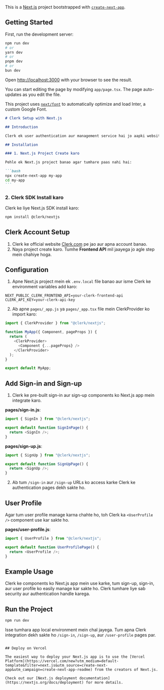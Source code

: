 This is a [Next.js](https://nextjs.org/) project bootstrapped with [`create-next-app`](https://github.com/vercel/next.js/tree/canary/packages/create-next-app).

## Getting Started

First, run the development server:

```bash
npm run dev
# or
yarn dev
# or
pnpm dev
# or
bun dev
```

Open [http://localhost:3000](http://localhost:3000) with your browser to see the result.

You can start editing the page by modifying `app/page.tsx`. The page auto-updates as you edit the file.

This project uses [`next/font`](https://nextjs.org/docs/basic-features/font-optimization) to automatically optimize and load Inter, a custom Google Font.

````md
# Clerk Setup with Next.js

## Introduction

Clerk ek user authentication aur management service hai jo aapki website mein secure sign-in, sign-up aur user profiles add karna aasan banaati hai. Is README mein hum Clerk ko Next.js app ke sath kaise setup karte hain, wo step-by-step samjhaenge.

## Installation

### 1. Next.js Project Create karo

Pehle ek Next.js project banao agar tumhare paas nahi hai:

```bash
npx create-next-app my-app
cd my-app
```
````

### 2. Clerk SDK Install karo

Clerk ke liye Next.js SDK install karo:

```bash
npm install @clerk/nextjs
```

## Clerk Account Setup

1. Clerk ke official website [Clerk.com](https://clerk.com) pe jao aur apna account banao.
2. Naya project create karo. Tumhe **Frontend API** mil jaayega jo agle step mein chahiye hoga.

## Configuration

1. Apne Next.js project mein ek `.env.local` file banao aur isme Clerk ke environment variables add karo:

```env
NEXT_PUBLIC_CLERK_FRONTEND_API=your-clerk-frontend-api
CLERK_API_KEY=your-clerk-api-key
```

2. Ab apne `pages/_app.js` ya `pages/_app.tsx` file mein ClerkProvider ko import karo:

```js
import { ClerkProvider } from "@clerk/nextjs";

function MyApp({ Component, pageProps }) {
  return (
    <ClerkProvider>
      <Component {...pageProps} />
    </ClerkProvider>
  );
}

export default MyApp;
```

## Add Sign-in and Sign-up

1. Clerk ke pre-built sign-in aur sign-up components ko Next.js app mein integrate karo.

**pages/sign-in.js**:

```js
import { SignIn } from "@clerk/nextjs";

export default function SignInPage() {
  return <SignIn />;
}
```

**pages/sign-up.js**:

```js
import { SignUp } from "@clerk/nextjs";

export default function SignUpPage() {
  return <SignUp />;
}
```

2. Ab tum `/sign-in` aur `/sign-up` URLs ko access karke Clerk ke authentication pages dekh sakte ho.

## User Profile

Agar tum user profile manage karna chahte ho, toh Clerk ka `<UserProfile />` component use kar sakte ho.

**pages/user-profile.js**:

```js
import { UserProfile } from "@clerk/nextjs";

export default function UserProfilePage() {
  return <UserProfile />;
}
```

## Example Usage

Clerk ke components ko Next.js app mein use karke, tum sign-up, sign-in, aur user profile ko easily manage kar sakte ho. Clerk tumhare liye sab security aur authentication handle karega.

## Run the Project

```bash
npm run dev
```

Isse tumhara app local environment mein chal jayega. Tum apna Clerk integration dekh sakte ho `/sign-in`, `/sign-up`, aur `/user-profile` pages par.

```

## Deploy on Vercel

The easiest way to deploy your Next.js app is to use the [Vercel Platform](https://vercel.com/new?utm_medium=default-template&filter=next.js&utm_source=create-next-app&utm_campaign=create-next-app-readme) from the creators of Next.js.

Check out our [Next.js deployment documentation](https://nextjs.org/docs/deployment) for more details.


```
